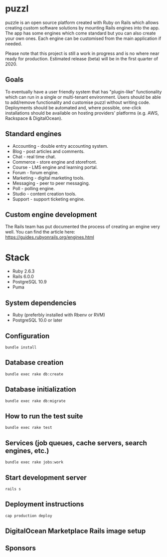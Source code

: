 # puzzl

puzzle is an open source platform created with Ruby on Rails which allows
creating custom software solutions by mounting Rails engines into the app.
The app has some engines which come standard but you can also create your
own ones. Each engine can be customised from the main application if needed.

Please note that this project is still a work in progress and is no where
near ready for production. Estimated release (beta) will be in the first
quarter of 2020.

## Goals
To eventually have a user friendly system that has "plugin-like" functionality
which can run in a single or multi-tenant environment. Users should be able to
add/remove functionality and customise puzzl without writing code. Deployments
should be automated and, where possible, one-click installations should be
available on hosting providers' platforms (e.g. AWS, Rackspace & DigitalOcean).

## Standard engines
* Accounting - double entry accounting system.
* Blog - post articles and comments.
* Chat - real time chat.
* Commerce - store engine and storefront.
* Course - LMS engine and learning portal.
* Forum - forum engine.
* Marketing - digital marketing tools.
* Messaging - peer to peer messaging.
* Poll - polling engine.
* Studio - content creation tools.
* Support - support ticketing engine.

## Custom engine development
The Rails team has put documented the process of creating an engine very well.
You can find the article here: https://guides.rubyonrails.org/engines.html

# Stack
* Ruby 2.6.3
* Rails 6.0.0
* PostgreSQL 10.9
* Puma

## System dependencies
* Ruby (preferbly installed with Rbenv or RVM)
* PostgreSQL 10.0 or later

## Configuration
```bundle install```

## Database creation
```bundle exec rake db:create```

## Database initialization
```bundle exec rake db:migrate```

## How to run the test suite
```bundle exec rake test```

## Services (job queues, cache servers, search engines, etc.)
```bundle exec rake jobs:work```

## Start development server
```rails s```

## Deployment instructions
```cap production deploy```

## DigitalOcean Marketplace Rails image setup

## Sponsors
